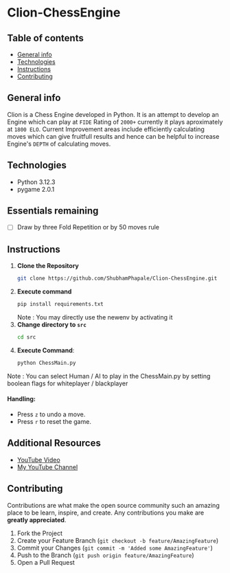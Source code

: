 # Clion-ChessEngine

## Table of contents
* [General info](#general-info)
* [Technologies](#technologies)
* [Instructions](#instructions)
* [Contributing](#contributing)


## General info
Clion is a Chess Engine developed in Python. It is an attempt to develop an Engine which can play at `FIDE` Rating of `2000+` currently it plays aproximately at `1800 ELO`. Current Improvement areas include efficiently calculating moves which can give fruitfull results and hence can be helpful to increase Engine's `DEPTH` of calculating moves.

## Technologies
* Python 3.12.3
* pygame 2.0.1

## Essentials remaining
- [ ] Draw by three Fold Repetition or by 50 moves rule

## Instructions
1. **Clone the Repository**
   ```bash
   git clone https://github.com/ShubhamPhapale/Clion-ChessEngine.git
   ```
2. **Execute command** 
   ```bash
   pip install requirements.txt
   ```
   Note : You may directly use the newenv by activating it
3. **Change directory to `src`**
   ```bash
   cd src
   ```
3. **Execute Command**:
   ```bash
   python ChessMain.py
   ```
Note : You can select Human / AI to play in the ChessMain.py by setting boolean flags for whiteplayer / blackplayer

#### Handling:
* Press `z` to undo a move.
* Press `r` to reset the game.

## Additional Resources

- [YouTube Video](https://youtu.be/Ym0UC2HWFBY)
- [My YouTube Channel](https://www.youtube.com/channel/UCzOmg9hOy3NBsScX--Nrb5Q)

## Contributing

Contributions are what make the open source community such an amazing place to be learn, inspire, and create. Any contributions you make are **greatly appreciated**.

1. Fork the Project
2. Create your Feature Branch (`git checkout -b feature/AmazingFeature`)
3. Commit your Changes (`git commit -m 'Added some AmazingFeature'`)
4. Push to the Branch (`git push origin feature/AmazingFeature`)
5. Open a Pull Request
